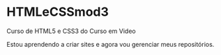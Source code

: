 # HTMLeCSSmod3
 Curso de HTML5 e CSS3 do Curso em Video

Estou aprendendo a criar sites e agora vou gerenciar meus repositórios.